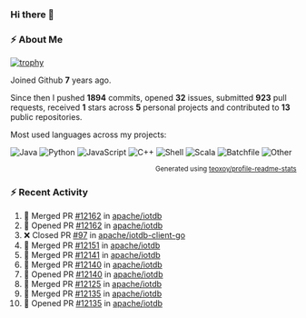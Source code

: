 ### Hi there 👋

### :zap: About Me

[![trophy](https://github-profile-trophy.vercel.app/?username=HTHou&theme=onedark)](https://github.com/ryo-ma/github-profile-trophy)
   
Joined Github **7** years ago.

Since then I pushed **1894** commits, opened **32** issues, submitted **923** pull requests, received **1** stars across **5** personal projects and contributed to **13** public repositories.

Most used languages across my projects:

![Java](https://img.shields.io/static/v1?style=flat-square&label=%E2%A0%80&color=555&labelColor=%23b07219&message=Java%EF%B8%B195.9%25)
![Python](https://img.shields.io/static/v1?style=flat-square&label=%E2%A0%80&color=555&labelColor=%233572A5&message=Python%EF%B8%B10.9%25)
![JavaScript](https://img.shields.io/static/v1?style=flat-square&label=%E2%A0%80&color=555&labelColor=%23f1e05a&message=JavaScript%EF%B8%B10.6%25)
![C++](https://img.shields.io/static/v1?style=flat-square&label=%E2%A0%80&color=555&labelColor=%23f34b7d&message=C%2B%2B%EF%B8%B10.4%25)
![Shell](https://img.shields.io/static/v1?style=flat-square&label=%E2%A0%80&color=555&labelColor=%2389e051&message=Shell%EF%B8%B10.4%25)
![Scala](https://img.shields.io/static/v1?style=flat-square&label=%E2%A0%80&color=555&labelColor=%23c22d40&message=Scala%EF%B8%B10.3%25)
![Batchfile](https://img.shields.io/static/v1?style=flat-square&label=%E2%A0%80&color=555&labelColor=%23C1F12E&message=Batchfile%EF%B8%B10.2%25)
![Other](https://img.shields.io/static/v1?style=flat-square&label=%E2%A0%80&color=555&labelColor=%23ededed&message=Other%EF%B8%B10.8%25)

<p align="right"><sub>Generated using <a href="https://github.com/marketplace/actions/profile-readme-stats">teoxoy/profile-readme-stats</a></sub></p>


<!--![](https://github.com/HTHou/HTHou/blob/output/github-contribution-grid-snake.svg)-->

<!--![Haonan Hou's github stats](https://github-readme-stats.vercel.app/api?username=HTHou&count_private=true&show_icons=true&theme=onedark)-->

<!--![Haonan Hou's wakatime stats](https://github-readme-stats.vercel.app/api/wakatime?username=HTHou&layout=compact&theme=onedark)-->

<!--![Top Langs](https://github-readme-stats.vercel.app/api/top-langs/?username=HTHou&theme=onedark&layout=compact)-->

### :zap: Recent Activity
<!--START_SECTION:activity-->
1. 🎉 Merged PR [#12162](https://github.com/apache/iotdb/pull/12162) in [apache/iotdb](https://github.com/apache/iotdb)
2. 💪 Opened PR [#12162](https://github.com/apache/iotdb/pull/12162) in [apache/iotdb](https://github.com/apache/iotdb)
3. ❌ Closed PR [#97](https://github.com/apache/iotdb-client-go/pull/97) in [apache/iotdb-client-go](https://github.com/apache/iotdb-client-go)
4. 🎉 Merged PR [#12151](https://github.com/apache/iotdb/pull/12151) in [apache/iotdb](https://github.com/apache/iotdb)
5. 🎉 Merged PR [#12141](https://github.com/apache/iotdb/pull/12141) in [apache/iotdb](https://github.com/apache/iotdb)
6. 🎉 Merged PR [#12140](https://github.com/apache/iotdb/pull/12140) in [apache/iotdb](https://github.com/apache/iotdb)
7. 💪 Opened PR [#12140](https://github.com/apache/iotdb/pull/12140) in [apache/iotdb](https://github.com/apache/iotdb)
8. 🎉 Merged PR [#12125](https://github.com/apache/iotdb/pull/12125) in [apache/iotdb](https://github.com/apache/iotdb)
9. 🎉 Merged PR [#12135](https://github.com/apache/iotdb/pull/12135) in [apache/iotdb](https://github.com/apache/iotdb)
10. 💪 Opened PR [#12135](https://github.com/apache/iotdb/pull/12135) in [apache/iotdb](https://github.com/apache/iotdb)
<!--END_SECTION:activity-->

<!--
**HTHou/HTHou** is a ✨ _special_ ✨ repository because its `README.md` (this file) appears on your GitHub profile.

Here are some ideas to get you started:

- 🔭 I’m currently working on ...
- 🌱 I’m currently learning ...
- 👯 I’m looking to collaborate on ...
- 🤔 I’m looking for help with ...
- 💬 Ask me about ...
- 📫 How to reach me: ...
- 😄 Pronouns: ...
- ⚡ Fun fact: ...
-->
